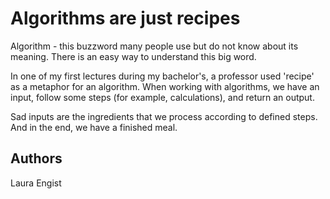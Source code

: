 # Algorithms are just recipes

Algorithm - this buzzword many people use but do not know about its meaning. There is an easy way to understand this big word.

In one of my first lectures during my bachelor's, a professor used 'recipe' as a metaphor for an algorithm. When working with algorithms, we have an input, follow some steps (for example, calculations), and return an output.

Sad inputs are the ingredients that we process according to defined steps. And in the end, we have a finished meal.

## Authors
Laura Engist